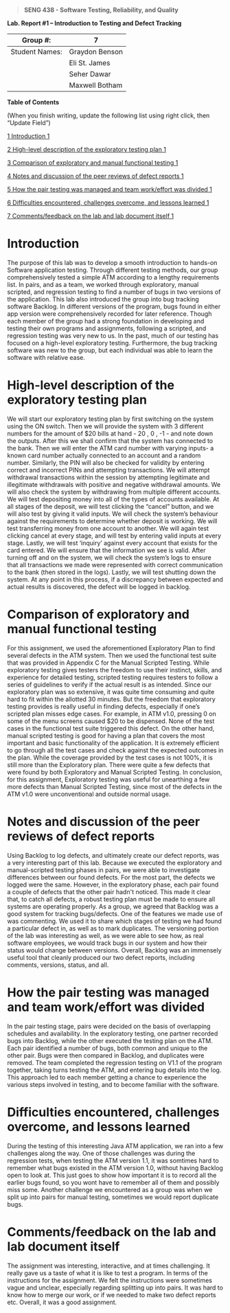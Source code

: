 >   **SENG 438 - Software Testing, Reliability, and Quality**

**Lab. Report \#1 – Introduction to Testing and Defect Tracking**

| Group \#:       | 7 |
|-----------------|---|
| Student Names:  | Graydon Benson  |
|                 | Eli St. James   |
|                 | Seher Dawar     |
|                 | Maxwell Botham  |

**Table of Contents**

(When you finish writing, update the following list using right click, then
“Update Field”)

[1 Introduction	1](#_Toc439194677)

[2 High-level description of the exploratory testing plan	1](#_Toc439194678)

[3 Comparison of exploratory and manual functional testing	1](#_Toc439194679)

[4 Notes and discussion of the peer reviews of defect reports	1](#_Toc439194680)

[5 How the pair testing was managed and team work/effort was
divided	1](#_Toc439194681)

[6 Difficulties encountered, challenges overcome, and lessons
learned	1](#_Toc439194682)

[7 Comments/feedback on the lab and lab document itself	1](#_Toc439194683)

# Introduction

The purpose of this lab was to develop a smooth introduction to hands-on Software application testing. Through different testing methods, our group comprehensively tested a simple ATM according to a lengthy requirements list. In pairs, and as a team, we worked through exploratory, manual scripted, and regression testing to find a number of bugs in two versions of the application. This lab also introduced the group into bug tracking software Backlog. In different versions of the program, bugs found in either app version were comprehensively recorded for later reference. Though each member of the group had a strong foundation in developing and testing their own programs and assignments, following a scripted, and regression testing was very new to us. In the past, much of our testing has focused on a high-level exploratory testing. Furthermore, the bug tracking software was new to the group, but each individual was able to learn the software with relative ease. 

# High-level description of the exploratory testing plan

We will start our exploratory testing plan by first switching on the system using the ON switch. Then we will provide the system with 3 different numbers for the amount of $20 bills at hand - 20 , 0 , -1 - and note down the outputs. After this we shall confirm that the system has connected to the bank. Then we will enter the ATM card number with varying inputs- a known card number actually connected to an account and a random number. Similarly, the PIN will also be checked for validity by entering correct and incorrect PINs and attempting transactions. We will attempt withdrawal transactions within the session by attempting legitimate and illegitimate withdrawals with positive and negative withdrawal amounts. We will also check the system by withdrawing from multiple different accounts.
We will test depositing money into all of the types of accounts available. At all stages of the deposit, we will test clicking the “cancel” button, and we will also test by giving it valid inputs. We will check the system’s behaviour against the requirements to determine whether deposit is working. We will test transferring money from one account to another. We will again test clicking cancel at every stage, and will test by entering valid inputs at every stage. Lastly, we will test ‘inquiry’ against every account that exists for the card entered. We will ensure that the information we see is valid. After turning off and on the system, we will check the system’s logs to ensure that all transactions we made were represented with correct communication to the bank (then stored in the logs). Lastly, we will test shutting down the system. At any point in this process, if a discrepancy between expected and actual results is discovered, the defect will be logged in backlog.

# Comparison of exploratory and manual functional testing

For this assignment, we used the aforementioned Exploratory Plan to find several defects in the ATM system. Then we used the functional test suite that was provided in Appendix C for the Manual Scripted Testing. 
While exploratory testing gives testers the freedom to use their instinct, skills, and experience for detailed testing, scripted testing requires testers to follow a series of guidelines to verify if the actual result is as intended.
Since our exploratory plan was so extensive, it was quite time consuming and quite hard to fit within the allotted 30 minutes. But the freedom that exploratory testing provides is really useful in finding defects, especially if one’s scripted plan misses edge cases. For example, in ATM v1.0, pressing 0 on some of the menu screens caused $20 to be dispensed. None of the test cases in the functional test suite triggered this defect. 
On the other hand, manual scripted testing is good for having a plan that covers the most important and basic functionality of the application. It is extremely efficient to go through all the test cases and check against the expected outcomes in the plan. While the coverage provided by the test cases is not 100%, it is still more than the Exploratory plan. There were quite a few defects that were found by both Exploratory and Manual Scripted Testing.
In conclusion, for this assignment, Exploratory testing was useful for unearthing a few more defects than Manual Scripted Testing, since most of the defects in the ATM v1.0 were unconventional and outside normal usage. 

# Notes and discussion of the peer reviews of defect reports

Using Backlog to log defects, and ultimately create our defect reports, was a very interesting part of this lab. Because we executed the exploratory and manual-scripted testing phases in pairs, we were able to investigate differences between our found defects. For the most part, the defects we logged were the same. However, in the exploratory phase, each pair found a couple of defects that the other pair hadn't noticed. This made it clear that, to catch all defects, a robust testing plan must be made to ensure all systems are operating properly. As a group, we agreed that Backlog was a good system for tracking bugs/defects. One of the features we made use of was commenting. We used it to share which stages of testing we had found a particular defect in, as well as to mark duplicates. The versioning portion of the lab was interesting as well, as we were able to see how, as real software employees, we would track bugs in our system and how their status would change between versions. Overall, Backlog was an immensely useful tool that cleanly produced our two defect reports, including comments, versions, status, and all. 

# How the pair testing was managed and team work/effort was divided 

In the pair testing stage, pairs were decided on the basis of overlapping schedules and availability. In the exploratory testing, one partner recorded bugs into Backlog, while the other executed the testing plan on the ATM. Each pair identified a number of bugs, both common and unique to the other pair. Bugs were then compared in Backlog, and duplicates were removed. The team completed the regression testing on V1.1 of the program together, taking turns testing the ATM, and entering bug details into the log. This approach led to each member getting a chance to experience the various steps involved in testing, and to become familiar with the software. 

# Difficulties encountered, challenges overcome, and lessons learned

During the testing of this interesting Java ATM application, we ran into a few challenges along the way. One of those challenges was during the regression tests, when testing the ATM version 1.1, it was somtimes hard to remember what bugs existed in the ATM version 1.0, without having Backlog open to look at. This just goes to show how important it is to record all the earlier bugs found, so you wont have to remember all of them and possibly miss some. Another challenge we encountered as a group was when we split up into pairs for manual testing, sometimes we would report duplicate bugs.

# Comments/feedback on the lab and lab document itself

The assignment was interesting, interactive, and at times challenging. It really gave us a taste of what it is like to test a program. In terms of the instructions for the assignment. We felt the instructions were sometimes vague and unclear, especially regarding splitting up into pairs.  It was hard to know how to merge our work, or if we needed to make two defect reports etc.
Overall, it was a good assignment.

